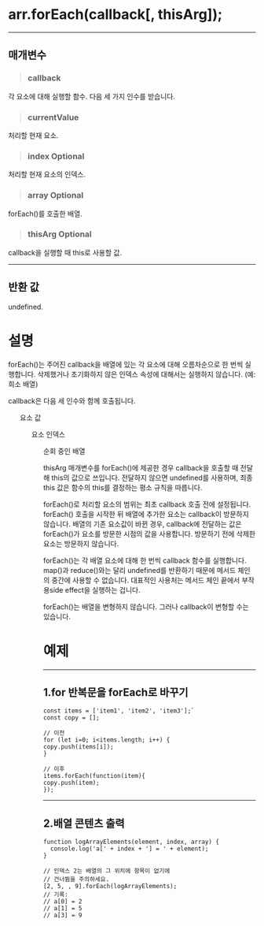 arr.forEach(callback[, thisArg]);
====

----
## 매개변수

>### callback
각 요소에 대해 실행할 함수. 다음 세 가지 인수를 받습니다.

>### currentValue
처리할 현재 요소.

>### index Optional
처리할 현재 요소의 인덱스.

>### array Optional
forEach()를 호출한 배열.

>### thisArg Optional
callback을 실행할 때 this로 사용할 값.

----
## 반환 값
undefined.

# 설명

forEach()는 주어진 callback을 배열에 있는 각 요소에 대해 오름차순으로 한 번씩 실행합니다. 삭제했거나 초기화하지 않은 인덱스 속성에 대해서는 실행하지 않습니다. (예: 희소 배열)

callback은 다음 세 인수와 함께 호출됩니다.

<ul>요소 값
<ul>요소 인덱스
<ul>순회 중인 배열

thisArg 매개변수를 forEach()에 제공한 경우 callback을 호출할 때 전달해 this의 값으로 쓰입니다. 전달하지 않으면 undefined를 사용하며, 최종 this 값은 함수의 this를 결정하는 평소 규칙을 따릅니다.

forEach()로 처리할 요소의 범위는 최초 callback 호출 전에 설정됩니다. forEach() 호출을 시작한 뒤 배열에 추가한 요소는 callback이 방문하지 않습니다. 배열의 기존 요소값이 바뀐 경우, callback에 전달하는 값은 forEach()가 요소를 방문한 시점의 값을 사용합니다. 방문하기 전에 삭제한 요소는 방문하지 않습니다.

forEach()는 각 배열 요소에 대해 한 번씩 callback 함수를 실행합니다. map()과 reduce()와는 달리 undefined를 반환하기 때문에 메서드 체인의 중간에 사용할 수 없습니다. 대표적인 사용처는 메서드 체인 끝에서 부작용side effect을 실행하는 겁니다.

forEach()는 배열을 변형하지 않습니다. 그러나 callback이 변형할 수는 있습니다.

# 예제
----
## 1.for 반복문을 forEach로 바꾸기

    const items = ['item1', 'item2', 'item3'];`
    const copy = [];

    // 이전
    for (let i=0; i<items.length; i++) {
    copy.push(items[i]);
    }

    // 이후
    items.forEach(function(item){
    copy.push(item);
    });
----
## 2.배열 콘텐츠 출력

    function logArrayElements(element, index, array) {
      console.log('a[' + index + '] = ' + element);
    }
    
    // 인덱스 2는 배열의 그 위치에 항목이 없기에
    // 건너뜀을 주의하세요.
    [2, 5, , 9].forEach(logArrayElements);
    // 기록:
    // a[0] = 2
    // a[1] = 5
    // a[3] = 9
